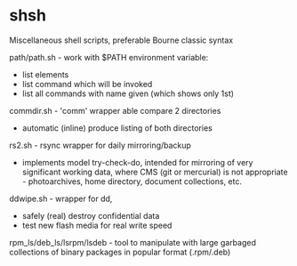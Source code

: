 # shsh
Miscellaneous shell scripts, preferable Bourne classic syntax

path/path.sh - work with $PATH environment variable:
 - list elements
 - list command which will be invoked
 - list all commands with name given (which shows only 1st)

commdir.sh - 'comm' wrapper able compare 2 directories
 - automatic (inline) produce listing of both directories
  
rs2.sh - rsync wrapper for daily mirroring/backup
 - implements model try-check-do, intended for mirroring
   of very significant working data, where CMS (git or mercurial) is not appropriate -
   photoarchives, home directory, document collections, etc.
   
ddwipe.sh - wrapper for dd,
 - safely (real) destroy confidential data
 - test new flash media for real write speed

rpm_ls/deb_ls/lsrpm/lsdeb - tool to manipulate with large garbaged collections
  of binary packages in popular format (.rpm/.deb)


